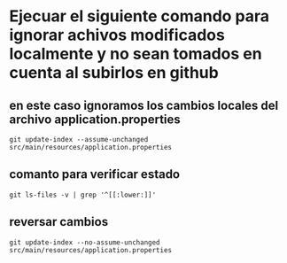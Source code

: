 # Ejecuar el siguiente comando para ignorar achivos modificados localmente y no sean tomados en cuenta al subirlos en github

## en este caso ignoramos los cambios locales del archivo application.properties
`git update-index --assume-unchanged src/main/resources/application.properties`

## comanto para verificar estado
 `git ls-files -v | grep '^[[:lower:]]'`

## reversar cambios
`git update-index --no-assume-unchanged src/main/resources/application.properties`
